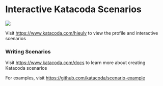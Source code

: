 # Interactive Katacoda Scenarios

[![](http://shields.katacoda.com/katacoda/hieulv/count.svg)](https://www.katacoda.com/hieulv "Get your profile on Katacoda.com")

Visit https://www.katacoda.com/hieulv to view the profile and interactive scenarios

### Writing Scenarios
Visit https://www.katacoda.com/docs to learn more about creating Katacoda scenarios

For examples, visit https://github.com/katacoda/scenario-example
